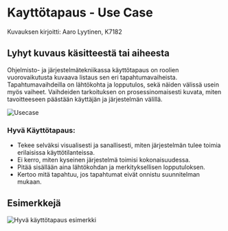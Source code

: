 # Kayttötapaus - Use Case 

Kuvauksen kirjoitti: Aaro Lyytinen, K7182

## Lyhyt kuvaus käsitteestä tai aiheesta

Ohjelmisto- ja järjestelmätekniikassa käyttötapaus on roolien vuorovaikutusta kuvaava listaus sen eri tapahtumavaiheista.
Tapahtumavaihdeilla on lähtökohta ja lopputulos, sekä näiden välissä usein myös vaiheet.
Vaihdeiden tarkoituksen on prosessinomaisesti kuvata, miten tavoitteeseen päästään käyttäjän ja järjestelmän välillä.


![Usecase](https://upload.wikimedia.org/wikipedia/commons/9/9d/Edit_an_article.svg)


### Hyvä Käyttötapaus:  
- Tekee selväksi visualisesti ja sanallisesti, miten järjestelmän tulee toimia erilaisissa käyttötilanteissa.
- Ei kerro, miten kyseinen järjestelmä toimisi kokonaisuudessa.  
- Pitää sisällään aina lähtökohdan ja merkityksellisen lopputuloksen.  
- Kertoo mitä tapahtuu, jos tapahtumat eivät onnistu suunnitelman mukaan.

## Esimerkkejä
![Hyvä käyttötapaus esimerkki](https://www.pasaati.com/hs-fs/hubfs/Postaukset/Vaatimusmaarittely/jhs%20kayttotapaus.jpg?t=1504254403734&width=626&height=401&name=jhs%20kayttotapaus.jpg)




